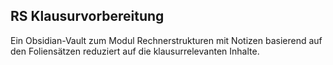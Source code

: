 ## RS Klausurvorbereitung

Ein Obsidian-Vault zum Modul Rechnerstrukturen mit Notizen basierend auf den Foliensätzen reduziert auf die klausurrelevanten Inhalte.